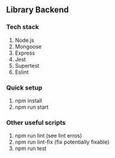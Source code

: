 ## Library Backend

### Tech stack
1. Node.js
2. Mongoose
3. Express
4. Jest
5. Supertest
6. Eslint

### Quick setup
1. npm install
2. npm run start

### Other useful scripts
1. npm run lint (see lint erros)
2. npm run lint-fix (fix potentially fixable)
3. npm run test